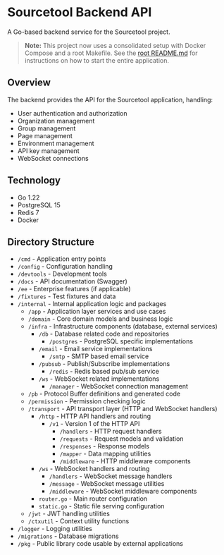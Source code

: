 # Sourcetool Backend API

A Go-based backend service for the Sourcetool project.

> **Note:** This project now uses a consolidated setup with Docker Compose and a root Makefile.
> See the [root README.md](../README.md) for instructions on how to start the entire application.

## Overview

The backend provides the API for the Sourcetool application, handling:
- User authentication and authorization
- Organization management
- Group management
- Page management
- Environment management
- API key management
- WebSocket connections

## Technology

- Go 1.22
- PostgreSQL 15
- Redis 7
- Docker

## Directory Structure

- `/cmd` - Application entry points
- `/config` - Configuration handling
- `/devtools` - Development tools
- `/docs` - API documentation (Swagger)
- `/ee` - Enterprise features (if applicable)
- `/fixtures` - Test fixtures and data
- `/internal` - Internal application logic and packages
  - `/app` - Application layer services and use cases
  - `/domain` - Core domain models and business logic
  - `/infra` - Infrastructure components (database, external services)
    - `/db` - Database related code and repositories
      - `/postgres` - PostgreSQL specific implementations
    - `/email` - Email service implementations
      - `/smtp` - SMTP based email service
    - `/pubsub` - Publish/Subscribe implementations
      - `/redis` - Redis based pub/sub service
    - `/ws` - WebSocket related implementations
      - `/manager` - WebSocket connection management
  - `/pb` - Protocol Buffer definitions and generated code
  - `/permission` - Permission checking logic
  - `/transport` - API transport layer (HTTP and WebSocket handlers)
    - `/http` - HTTP API handlers and routing
      - `/v1` - Version 1 of the HTTP API
        - `/handlers` - HTTP request handlers
        - `/requests` - Request models and validation
        - `/responses` - Response models
        - `/mapper` - Data mapping utilities
        - `/middleware` - HTTP middleware components
    - `/ws` - WebSocket handlers and routing
      - `/handlers` - WebSocket message handlers
      - `/message` - WebSocket message utilities
      - `/middleware` - WebSocket middleware components
    - `router.go` - Main router configuration
    - `static.go` - Static file serving configuration
  - `/jwt` - JWT handling utilities
  - `/ctxutil` - Context utility functions
- `/logger` - Logging utilities
- `/migrations` - Database migrations
- `/pkg` - Public library code usable by external applications
